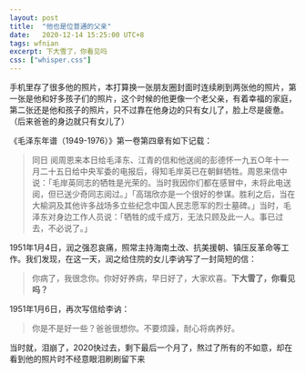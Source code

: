 ```yaml
---
layout: post
title:  "他也是位普通的父亲"
date:   2020-12-14 15:25:00 UTC+8
tags: wfnian
excerpt: 下大雪了，你看见吗
css: ["whisper.css"]
---
```


手机里存了很多他的照片，本打算换一张朋友圈封面时连续刷到两张他的照片，第一张是他和好多孩子们的照片，这个时候的他更像一个老父亲，有着幸福的家庭，第二张还是他和孩子的照片，只不过靠在他身边的只有女儿了，脸上尽是疲惫。（后来爸爸的身边就只有女儿了）

《毛泽东年谱（1949-1976）》第一卷第四章有如下记载：
> 同日 阅周恩来本日给毛泽东、江青的信和他送阅的彭德怀一九五○年十一月二十五日给中央军委的电报后，得知毛岸英已在朝鲜牺牲。周恩来信中说：「毛岸英同志的牺牲是光荣的。当时我因你们都在感冒中，未将此电送阅，但已送少奇同志阅过。」「高瑞欣亦是一个很好的参谋。胜利之后，当在大榆洞及其他许多战场多立些纪念中国人民志愿军的烈士墓碑。」当时，毛泽东对身边工作人员说：「牺牲的成千成万，无法只顾及此一人。事已过去，不必说了。」


1951年1月4日，润之强忍哀痛，照常主持海南土改、抗美援朝、镇压反革命等工作。我们发现，在这一天，润之给住院的女儿李讷写了一封简短的信：
> 你病了，我很念你。你好好养病，早日好了，大家欢喜。**下大雪了，你看见吗？**

1951年1月6日，再次写信给李讷：

> 你是不是好一些？爸爸很想你。不要烦躁，耐心将病养好。



<p class="pp">当时就，泪崩了，2020快过去，剩下最后一个月了，熬过了所有的不如意，却在看到他的照片时不经意眼泪刷刷留下来</p>   

